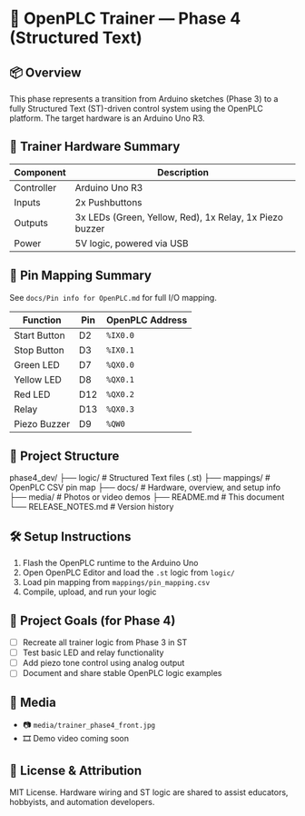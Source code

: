 # 🧠 OpenPLC Trainer — Phase 4 (Structured Text)

## 📦 Overview
This phase represents a transition from Arduino sketches (Phase 3) to a fully Structured Text (ST)-driven control system using the OpenPLC platform. The target hardware is an Arduino Uno R3.

## 🚦 Trainer Hardware Summary

| Component        | Description                |
|------------------|----------------------------|
| Controller       | Arduino Uno R3             |
| Inputs           | 2x Pushbuttons             |
| Outputs          | 3x LEDs (Green, Yellow, Red), 1x Relay, 1x Piezo buzzer |
| Power            | 5V logic, powered via USB  |

## 🧭 Pin Mapping Summary

See `docs/Pin info for OpenPLC.md` for full I/O mapping.

| Function       | Pin | OpenPLC Address |
|----------------|-----|-----------------|
| Start Button   | D2  | `%IX0.0`        |
| Stop Button    | D3  | `%IX0.1`        |
| Green LED      | D7  | `%QX0.0`        |
| Yellow LED     | D8  | `%QX0.1`        |
| Red LED        | D12 | `%QX0.2`        |
| Relay          | D13 | `%QX0.3`        |
| Piezo Buzzer   | D9  | `%QW0`          |

## 📂 Project Structure

phase4_dev/
├── logic/ # Structured Text files (.st)
├── mappings/ # OpenPLC CSV pin map
├── docs/ # Hardware, overview, and setup info
├── media/ # Photos or video demos
├── README.md # This document
└── RELEASE_NOTES.md # Version history


## 🛠 Setup Instructions

1. Flash the OpenPLC runtime to the Arduino Uno
2. Open OpenPLC Editor and load the `.st` logic from `logic/`
3. Load pin mapping from `mappings/pin_mapping.csv`
4. Compile, upload, and run your logic

## 🔭 Project Goals (for Phase 4)

- [ ] Recreate all trainer logic from Phase 3 in ST
- [ ] Test basic LED and relay functionality
- [ ] Add piezo tone control using analog output
- [ ] Document and share stable OpenPLC logic examples

## 📸 Media

- 📷 `media/trainer_phase4_front.jpg`
- 🎞 Demo video coming soon

## 📜 License & Attribution

MIT License. Hardware wiring and ST logic are shared to assist educators, hobbyists, and automation developers.

